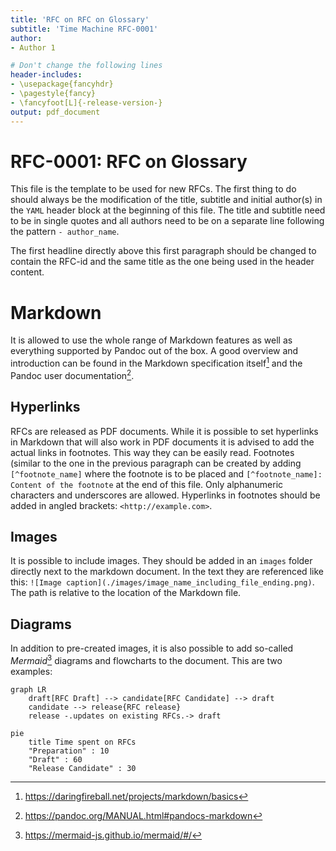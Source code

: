 ```yaml
---
title: 'RFC on RFC on Glossary'
subtitle: 'Time Machine RFC-0001'
author:
- Author 1

# Don't change the following lines
header-includes:
- \usepackage{fancyhdr}
- \pagestyle{fancy}
- \fancyfoot[L]{-release-version-}
output: pdf_document
---
```


# RFC-0001: RFC on Glossary

This file is the template to be used for new RFCs. The first thing to do should always be the modification of the title, subtitle and initial author(s) in the `YAML` header block at the beginning of this file. The title and subtitle need to be in single quotes and all authors need to be on a separate line following the pattern `- author_name`.

The first headline directly above this first paragraph should be changed to contain the RFC-id and the same title as the one being used in the header content.

# Markdown

It is allowed to use the whole range of Markdown features as well as everything supported by Pandoc out of the box. A good overview and introduction can be found in the Markdown specification itself[^daring_markdown] and the Pandoc user documentation[^pandoc_markdown].

## Hyperlinks

RFCs are released as PDF documents. While it is possible to set hyperlinks in Markdown that will also work in PDF documents it is advised to add the actual links in footnotes. This way they can be easily read.  Footnotes (similar to the one in the previous paragraph can be created by adding `[^footnote_name]` where the footnote is to be placed and `[^footnote_name]: Content of the footnote` at the end of this file. Only alphanumeric characters and underscores are allowed. Hyperlinks in footnotes should be added in angled brackets: `<http://example.com>`.

## Images

It is possible to include images. They should be added in an `images` folder directly next to the markdown document. In the text they are referenced like this: `![Image caption](./images/image_name_including_file_ending.png)`. The path is relative to the location of the Markdown file.

## Diagrams

In addition to pre-created images, it is also possible to add so-called *Mermaid*[^mermaid] diagrams and flowcharts to the document. This are two examples:

```mermaid
graph LR
    draft[RFC Draft] --> candidate[RFC Candidate] --> draft
    candidate --> release{RFC release}
    release -.updates on existing RFCs.-> draft
```

```mermaid
pie
    title Time spent on RFCs
    "Preparation" : 10
    "Draft" : 60
    "Release Candidate" : 30
```

<!-- Footnote area: Please keep the list of footnotes sorted alphabetically to simplify managing them -->

[^daring_markdown]: <https://daringfireball.net/projects/markdown/basics>
[^mermaid]: <https://mermaid-js.github.io/mermaid/#/>
[^pandoc_markdown]: <https://pandoc.org/MANUAL.html#pandocs-markdown>
